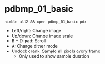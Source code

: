 # pdbmp_01_basic

```
nimble all2 && open pdbmp_01_basic.pdx
```

* Left/right: Change image
* Up/down: Change image scale
* B + D-pad: Scroll
* A: Change dither mode
* Undock crank: Sample all pixels every frame
	* Only used to show sample duration
